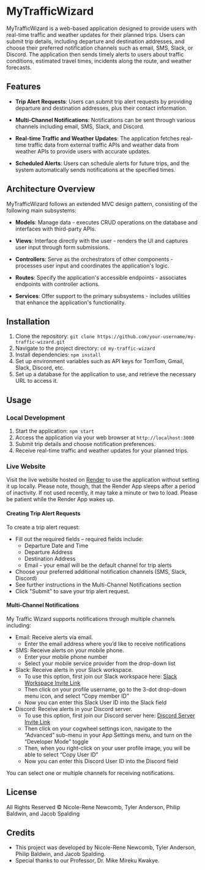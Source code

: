 # MyTrafficWizard

MyTrafficWizard is a web-based application designed to provide users with real-time traffic and weather updates for their planned trips. Users can submit trip details, including departure and destination addresses, and choose their preferred notification channels such as email, SMS, Slack, or Discord. The application then sends timely alerts to users about traffic conditions, estimated travel times, incidents along the route, and weather forecasts.

## Features

- **Trip Alert Requests**: Users can submit trip alert requests by providing departure and destination addresses, plus their contact information.
  
- **Multi-Channel Notifications**: Notifications can be sent through various channels including email, SMS, Slack, and Discord.

- **Real-time Traffic and Weather Updates**: The application fetches real-time traffic data from external traffic APIs and weather data from weather APIs to provide users with accurate updates.

- **Scheduled Alerts**: Users can schedule alerts for future trips, and the system automatically sends notifications at the specified times.

## Architecture Overview

MyTrafficWizard follows an extended MVC design pattern, consisting of the following main subsystems:
- **Models**: Manage data - executes CRUD operations on the database and interfaces with third-party APIs.
  
- **Views**: Interface directly with the user - renders the UI and captures user input through form submissions.
  
- **Controllers**: Serve as the orchestrators of other components - processes user input and coordinates the application's logic.

- **Routes**: Specify the application's accessible endpoints - associates endpoints with controller actions.
  
- **Services**: Offer support to the primary subsystems - includes utilities that enhance the application's functionality.

## Installation

1. Clone the repository: `git clone https://github.com/your-username/my-traffic-wizard.git`
2. Navigate to the project directory: `cd my-traffic-wizard`
3. Install dependencies: `npm install`
4. Set up environment variables such as API keys for TomTom, Gmail, Slack, Discord, etc.
5. Set up a database for the application to use, and retrieve the necessary URL to access it.

## Usage

### Local Development
1. Start the application: `npm start`
2. Access the application via your web browser at `http://localhost:3000`
3. Submit trip details and choose notification preferences.
4. Receive real-time traffic and weather updates for your planned trips.

### Live Website
Visit the live website hosted on [Render](https://mytrafficwizard.onrender.com) to use the application without setting it up locally. Please note, though, that the Render App sleeps after a period of inactivity. If not used recently, it may take a minute or two to load. Please be patient while the Render App wakes up.

#### Creating Trip Alert Requests 
To create a trip alert request:
   - Fill out the required fields – required fields include:
     - Departure Date and Time
     - Departure Address
     - Destination Address
     - Email - your email will be the default channel for trip alerts
   - Choose your preferred additional notification channels (SMS, Slack, Discord)
   - See further instructions in the Multi-Channel Notifications section
   - Click "Submit" to save your trip alert request.

#### Multi-Channel Notifications
My Traffic Wizard supports notifications through multiple channels including:
   - Email: Receive alerts via email.
     - Enter the email address where you’d like to receive notifications
   - SMS: Receive alerts on your mobile phone.
     - Enter your mobile phone number
     - Select your mobile service provider from the drop-down list
   - Slack: Receive alerts in your Slack workspace.
     - To use this option, first join our Slack workspace here: [Slack Workspace Invite Link](https://join.slack.com/t/mytrafficwizard/shared_invite/zt-2g2s9gfvauNMAbZQA8ukM_b~a2FeeZw)
     - Then click on your profile username, go to the 3-dot drop-down menu icon, and select “Copy member ID”
     - Now you can enter this Slack User ID into the Slack field
   - Discord: Receive alerts in your Discord server.
     - To use this option, first join our Discord server here: [Discord Server Invite Link](https://discord.gg/wcjQKr4NCZ)
     - Then click on your cogwheel settings icon, navigate to the “Advanced” sub-menu in your App Settings menu, and turn on the “Developer Mode” toggle
     - Then, when you right-click on your user profile image, you will be able to select “Copy User ID”
     - Now you can enter this Discord User ID into the Discord field

You can select one or multiple channels for receiving notifications.

## License

All Rights Reserved © Nicole-Rene Newcomb, Tyler Anderson, Philip Baldwin, and Jacob Spalding

## Credits

- This project was developed by Nicole-Rene Newcomb, Tyler Anderson, Philip Baldwin, and Jacob Spalding.
- Special thanks to our Professor, Dr. Mike Mireku Kwakye.
